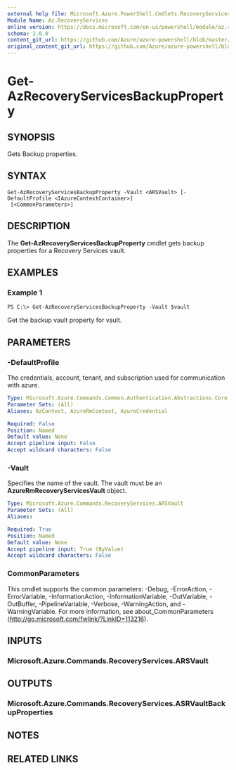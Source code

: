 ```yaml
---
external help file: Microsoft.Azure.PowerShell.Cmdlets.RecoveryServices.dll-Help.xml
Module Name: Az.RecoveryServices
online version: https://docs.microsoft.com/en-us/powershell/module/az.recoveryservices/get-azrecoveryservicesbackupproperty
schema: 2.0.0
content_git_url: https://github.com/Azure/azure-powershell/blob/master/src/RecoveryServices/RecoveryServices/help/Get-AzRecoveryServicesBackupProperty.md
original_content_git_url: https://github.com/Azure/azure-powershell/blob/master/src/RecoveryServices/RecoveryServices/help/Get-AzRecoveryServicesBackupProperty.md
---
```


# Get-AzRecoveryServicesBackupProperty

## SYNOPSIS
Gets Backup properties.

## SYNTAX

```
Get-AzRecoveryServicesBackupProperty -Vault <ARSVault> [-DefaultProfile <IAzureContextContainer>]
 [<CommonParameters>]
```

## DESCRIPTION
The **Get-AzRecoveryServicesBackupProperty** cmdlet gets backup properties for a Recovery Services vault.

## EXAMPLES

### Example 1
```
PS C:\> Get-AzRecoveryServicesBackupProperty -Vault $vault
```

Get the backup vault property for vault.

## PARAMETERS

### -DefaultProfile
The credentials, account, tenant, and subscription used for communication with azure.

```yaml
Type: Microsoft.Azure.Commands.Common.Authentication.Abstractions.Core.IAzureContextContainer
Parameter Sets: (All)
Aliases: AzContext, AzureRmContext, AzureCredential

Required: False
Position: Named
Default value: None
Accept pipeline input: False
Accept wildcard characters: False
```

### -Vault
Specifies the name of the vault.
The vault must be an **AzureRmRecoveryServicesVault** object.

```yaml
Type: Microsoft.Azure.Commands.RecoveryServices.ARSVault
Parameter Sets: (All)
Aliases:

Required: True
Position: Named
Default value: None
Accept pipeline input: True (ByValue)
Accept wildcard characters: False
```

### CommonParameters
This cmdlet supports the common parameters: -Debug, -ErrorAction, -ErrorVariable, -InformationAction, -InformationVariable, -OutVariable, -OutBuffer, -PipelineVariable, -Verbose, -WarningAction, and -WarningVariable. For more information, see about_CommonParameters (http://go.microsoft.com/fwlink/?LinkID=113216).

## INPUTS

### Microsoft.Azure.Commands.RecoveryServices.ARSVault

## OUTPUTS

### Microsoft.Azure.Commands.RecoveryServices.ASRVaultBackupProperties

## NOTES

## RELATED LINKS

